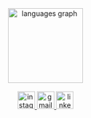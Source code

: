 <!-- <div align="center">
  <img src="https://streak-stats.demolab.com?user=AnubhavMaithil&locale=en&mode=daily&theme=dark&hide_border=false&border_radius=5&order=3" height="220" alt="streak graph"  />
</div> -->

###

<br clear="both">

<div align="center">
 <!-- <img src="https://github-readme-stats.vercel.app/api?username=anubhavmaithil&hide_title=false&hide_rank=false&show_icons=true&include_all_commits=true&count_private=true&disable_animations=false&theme=dracula&locale=en&hide_border=false" height="150" alt="stats graph"  /> -->
  <img src="https://github-readme-stats.vercel.app/api/top-langs?username=anubhavmaithil&locale=en&hide_title=false&layout=compact&card_width=320&langs_count=5&theme=dracula&hide_border=false" height="150" alt="languages graph"  />
</div>

<br clear="both">

<div align="center">
    <a href="https://instagram.com/anubhav.maithil" target="_blank">
    <img src="https://img.shields.io/static/v1?message=Instagram&logo=instagram&label=&color=E4405F&logoColor=white&labelColor=&style=for-the-badge" height="35" alt="instagram logo"  />
  </a>
  <a href="mails.anubhav24@gmail.com" target="_blank">
    <img src="https://img.shields.io/static/v1?message=Gmail&logo=gmail&label=&color=D14836&logoColor=white&labelColor=&style=for-the-badge" height="35" alt="gmail logo"  />
  </a>
  <a href="https://www.linkedin.com/in/anubhavmaithil" target="_blank">
    <img src="https://img.shields.io/static/v1?message=LinkedIn&logo=linkedin&label=&color=0077B5&logoColor=white&labelColor=&style=for-the-badge" height="35" alt="linkedin logo"  />
  </a>
</div>

<br clear="both">

<!-- <img alt="github-snake" src="https://cdn.jsdelivr.net/gh/AnubhavMaithil/anubhavmaithil@output/github-contribution-grid-snake-dark.svg" /> -->
